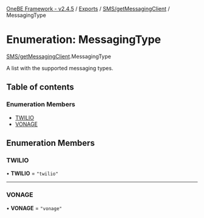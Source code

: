 [OneBE Framework - v2.4.5](../README.md) / [Exports](../modules.md) / [SMS/getMessagingClient](../modules/SMS_getMessagingClient.md) / MessagingType

# Enumeration: MessagingType

[SMS/getMessagingClient](../modules/SMS_getMessagingClient.md).MessagingType

A list with the supported messaging types.

## Table of contents

### Enumeration Members

- [TWILIO](SMS_getMessagingClient.MessagingType.md#twilio)
- [VONAGE](SMS_getMessagingClient.MessagingType.md#vonage)

## Enumeration Members

### TWILIO

• **TWILIO** = ``"twilio"``

___

### VONAGE

• **VONAGE** = ``"vonage"``
